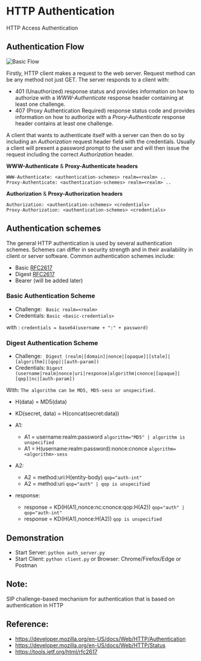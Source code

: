 #  HTTP Authentication
HTTP Access Authentication

## Authentication Flow
![Basic Flow](https://user-images.githubusercontent.com/58973699/73819423-75c6a380-482a-11ea-97ea-d2820fee923d.png)

Firstly, HTTP client makes a request to the web server. Request method can be any method not just GET. The server responds to a client with:
 - 401 (Unauthorized) response status and provides information on how to authorize with a *WWW-Authenticate* response header containing at least one challenge. 
 - 407 (Proxy Authentication Required) response status code and provides information on how to authorize with a *Proxy-Authenticate* response header contains at least one challenge.

A client that wants to authenticate itself with a server can then do so by including an *Authorization* request header field with the credentials.  Usually a client will present a password prompt to the user and will then issue the request including the correct *Authorization* header.

**WWW-Authenticate** & **Proxy-Authenticate headers**
```
WWW-Authenticate: <authentication-schemes> realm=<realm> ..
Proxy-Authenticate: <authentication-schemes> realm=<realm> ..
```
**Authorization** &  **Proxy-Authorization headers**
```
Authorization: <authentication-schemes> <credentials>
Proxy-Authorization: <authentication-schemes> <credentials>
```
## Authentication schemes
The general HTTP authentication is used by several authentication schemes. Schemes can differ in security strength and in their availability in client or server software. Common authentication schemes include:

* Basic [RFC2617](https://tools.ietf.org/html/rfc2617)
* Digest [RFC2617](https://tools.ietf.org/html/rfc2617)
* Bearer (will be added later)

### Basic Authentication Scheme

* Challenge: ``` Basic realm=<realm>```
* Credentials: ```Basic <basic-credentials>```

with : ```credentials = base64(username + ":" + password)```


### Digest Authentication Scheme

* Challenge: ``` Digest (realm|[domain]|nonce|[opaque]|[stale]|[algorithm]|[qop]|[auth-param])```
* Credentials: ```Digest (username|realm|nonce|uri|response|algorithm|cnonce|[opaque]|[qop]|nc|[auth-param])```

With:
`The algorithm can be MD5, MD5-sess or unspecified.`
* H(data) = MD5(data)
* KD(secret, data) = H(concat(secret:data))


* A1:
    * A1 = username:realm:password                          `algorithm="MD5" | algorithm is unspecified`
    * A1 = H(username:realm:password):nonce:cnonce          `algorithm=<algorithm>-sess`
    
* A2:                                     
    * A2 = method:uri:H(entity-body)                        `qop="auth-int"`    
    * A2 = method:uri                                       `qop="auth" | qop is unspecified`

* response:
    * response = KD(H(A1),nonce:nc:cnonce:qop:H(A2))        `qop="auth" | qop="auth-int"`
    * response = KD(H(A1),nonce:H(A2))                      `qop is unspecified`

## Demonstration
* Start Server: ```python auth_server.py```
* Start Client: ```python client.py``` or Browser: Chrome/Firefox/Edge or Postman

## Note:
SIP challenge-based mechanism for authentication that is based on authentication in HTTP

## Reference:
* https://developer.mozilla.org/en-US/docs/Web/HTTP/Authentication
* https://developer.mozilla.org/en-US/docs/Web/HTTP/Status
* https://tools.ietf.org/html/rfc2617
